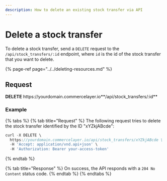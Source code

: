 ```yaml
---
description: How to delete an existing stock transfer via API
---
```


# Delete a stock transfer

To delete a stock transfer, send a `DELETE` request to the `/api/stock_transfers/:id` endpoint, where `id` is the id of the stock transfer that you want to delete.

{% page-ref page="../../deleting-resources.md" %}

## Request

**DELETE** https://<i></i>yourdomain.commercelayer.io**/api/stock_transfers/:id**

### Example

{% tabs %}
{% tab title="Request" %}
The following request tries to delete the stock transfer identified by the ID "xYZkjABcde":

```javascript
curl -X DELETE \
  https://yourdomain.commercelayer.io/api/stock_transfers/xYZkjABcde \
  -H 'Accept: application/vnd.api+json' \
  -H 'Authorization: Bearer your-access-token'
```
{% endtab %}

{% tab title="Response" %}
On success, the API responds with a `204 No Content` status code.
{% endtab %}
{% endtabs %}

